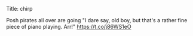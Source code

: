 Title: chirp

Posh pirates all over are going "I dare say, old boy, but that's a rather fine piece of piano playing. Arr!" <a href="https://t.co/j86WS1eO">https://t.co/j86WS1eO</a>
